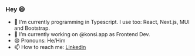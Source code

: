 ### Hey 😄

- 🌱 I'm currently programming in Typescript. I use too: React, Next.js, MUI and Bootstrap.
- 🔭 I’m currently working on @konsi.app as Frontend Dev.
- 😄 Pronouns: He/Him
- 📫 How to reach me: <a href="https://www.linkedin.com/in/gbrl-almeida/">Linkedin</a>



<!--
**gbrl-almeida/gbrl-almeida** is a ✨ _special_ ✨ repository because its `README.md` (this file) appears on your GitHub profile.

Here are some ideas to get you started:

- 🔭 I’m currently working on ...
- 🌱 I’m currently learning ...
- 👯 I’m looking to collaborate on ...
- 🤔 I’m looking for help with ...
- 💬 Ask me about ...
- 📫 How to reach me: ...
- 😄 Pronouns: ...
- ⚡ Fun fact: ...
-->

